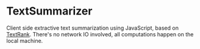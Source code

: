 TextSummarizer
==============

Client side extractive text summarization using JavaScript, based on [TextRank](http://www.cse.unt.edu/~rada/papers/mihalcea.emnlp04.pdf). There's no network IO involved, all computations happen on the local machine.
